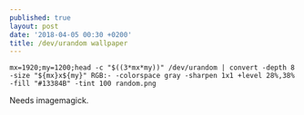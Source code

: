 ```yaml
---
published: true
layout: post
date: '2018-04-05 00:30 +0200'
title: /dev/urandom wallpaper
---
```

    mx=1920;my=1200;head -c "$((3*mx*my))" /dev/urandom | convert -depth 8 -size "${mx}x${my}" RGB:- -colorspace gray -sharpen 1x1 +level 28%,38% -fill "#13384B" -tint 100 random.png
    
Needs imagemagick.